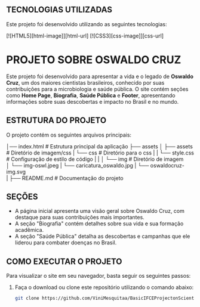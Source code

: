 ## TECNOLOGIAS UTILIZADAS

Este projeto foi desenvolvido utilizando as seguintes tecnologias:

[![HTML5][html-image]][html-url]
[![CSS3][css-image]][css-url]

# PROJETO SOBRE OSWALDO CRUZ

Este projeto foi desenvolvido para apresentar a vida e o legado de **Oswaldo Cruz**, um dos maiores cientistas brasileiros, conhecido por suas contribuições para a microbiologia e saúde pública. O site contém seções como **Home Page**, **Biografia**, **Saúde Pública** e **Footer**, apresentando informações sobre suas descobertas e impacto no Brasil e no mundo.

## ESTRUTURA DO PROJETO
O projeto contém os seguintes arquivos principais:


│── index.html     # Estrutura principal da aplicação
├── assets
│   ├── assets       # Diretório de imagem/css
|   └── css          # Diretório para o css
|   |   └── style.css  # Configuração de estilo de código
|   | 
│   └── img   # Diretório de imagem   
│       └── img-oswl.jpeg
|       └── caricatura_oswaldo.jpg
|       └── oswaldocruz-img.svg   
|
├── README.md   # Documentação do projeto

## SEÇÕES

- A página inicial apresenta uma visão geral sobre Oswaldo Cruz, com destaque para suas contribuições mais importantes.
- A seção "Biografia" contém detalhes sobre sua vida e sua formação acadêmica.
- A seção "Saúde Pública" detalha as descobertas e campanhas que ele liderou para combater doenças no Brasil.

## COMO EXECUTAR O PROJETO

Para visualizar o site em seu navegador, basta seguir os seguintes passos:

1. Faça o download ou clone este repositório utilizando o comando abaixo:

   ```bash
   git clone https://github.com/ViniMesquitaa/BasicIFCEProjectonScientist.git

